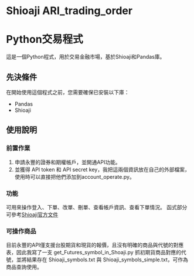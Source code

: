 # Shioaji ARI_trading_order
 # Python交易程式

這是一個Python程式，用於交易金融市場，基於Shioaji和Pandas庫。

## 先決條件

在開始使用這個程式之前，您需要確保已安裝以下庫：

- Pandas
- Shioaji

## 使用說明

### 前置作業

1. 申請永豐的證券和期權帳戶，並開通API功能。
2. 並獲得 API token 和 API secret key，我把這兩個資訊放在自己的外部檔案，使用時可以直接把他們添加到account_operate.py。

### 功能

可用來操作登入、下單、改單、刪單、查看帳戶資訊、查看下單情況。
函式部分可參考[Shioaji官方文件](https://sinotrade.github.io/zh_TW/)

### 可操作商品

目前永豐的API僅支援台股期貨和現貨的報價，且沒有明確的商品與代號的對應表，因此我寫了一支 get_Futures_symbol_in_Shoaji.py 抓初期貨商品對應的代號，並將結果存在 Shioaji_symbols.txt 與 Shioaji_symbols_simple.txt，可作為商品查詢使用。

